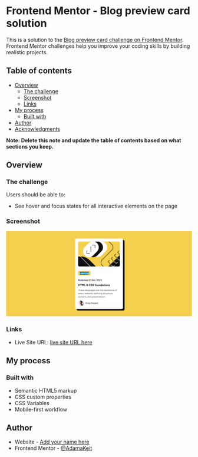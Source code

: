 # Frontend Mentor - Blog preview card solution

This is a solution to the [Blog preview card challenge on Frontend Mentor](https://www.frontendmentor.io/challenges/blog-preview-card-ckPaj01IcS). Frontend Mentor challenges help you improve your coding skills by building realistic projects.

## Table of contents

- [Overview](#overview)
  - [The challenge](#the-challenge)
  - [Screenshot](#screenshot)
  - [Links](#links)
- [My process](#my-process)
  - [Built with](#built-with)
- [Author](#author)
- [Acknowledgments](#acknowledgments)

**Note: Delete this note and update the table of contents based on what sections you keep.**

## Overview

### The challenge

Users should be able to:

- See hover and focus states for all interactive elements on the page

### Screenshot

![](./Screenshot.png)

### Links

- Live Site URL: [ live site URL here](https://adamakeit.github.io/Blog-preview-card/)

## My process

### Built with

- Semantic HTML5 markup
- CSS custom properties
- CSS Variables
- Mobile-first workflow

## Author

- Website - [Add your name here](https://www.your-site.com)
- Frontend Mentor - [@AdamaKeit](https://www.frontendmentor.io/profile/AdamaKeit)
